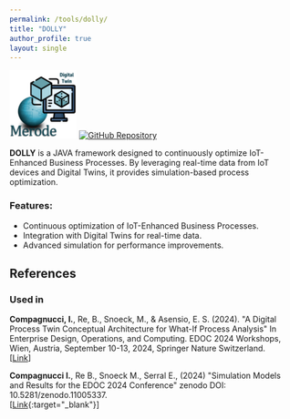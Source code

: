 ```yaml
---
permalink: /tools/dolly/
title: "DOLLY"
author_profile: true
layout: single
---
```


<img src="../assets/images/tools/DOLLY.png" alt="DOLLY" style="max-width: 90%; height: 120px;">

<a href="https://github.com/IvanComp/DOLLY" target="_blank">
    <img src="https://img.shields.io/badge/GitHub-Repository-grey?logo=github" alt="GitHub Repository">
</a>

**DOLLY** is a JAVA framework designed to continuously optimize IoT-Enhanced Business Processes. By leveraging real-time data from IoT devices and Digital Twins, it provides simulation-based process optimization.

### Features:
- Continuous optimization of IoT-Enhanced Business Processes.
- Integration with Digital Twins for real-time data.
- Advanced simulation for performance improvements.

## References

### Used in

<span class="conference-icon"></span> **Compagnucci, I.**, Re, B., Snoeck, M., & Asensio, E. S. (2024). "A Digital Process Twin Conceptual Architecture for What-If Process Analysis" In Enterprise Design, Operations, and Computing. EDOC 2024
Workshops, Wien, Austria, September 10-13, 2024, Springer Nature Switzerland.
<br>
[[Link](https://scholar.google.com/citations?view_op=view_citation&hl=it&user=pp6CqJoAAAAJ&citation_for_view=pp6CqJoAAAAJ:Y0pCki6q_DkC)]

<span class="data-icon"></span> **Compagnucci I.**, Re B., Snoeck M., Serral E., (2024) "Simulation Models and Results for the EDOC 2024 Conference" zenodo DOI: 10.5281/zenodo.11005337. 
<br>
[[Link](https://zenodo.org/records/12671621){:target="_blank"}]